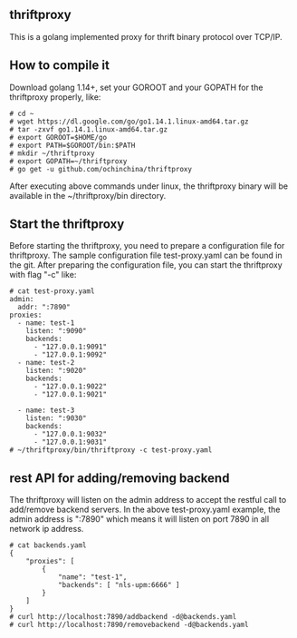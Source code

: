 ## thriftproxy

This is a golang implemented proxy for thrift binary protocol over TCP/IP.

## How to compile it

Download golang 1.14+, set your GOROOT and your GOPATH for the thriftproxy properly, like:

```shell
# cd ~
# wget https://dl.google.com/go/go1.14.1.linux-amd64.tar.gz
# tar -zxvf go1.14.1.linux-amd64.tar.gz
# export GOROOT=$HOME/go
# export PATH=$GOROOT/bin:$PATH
# mkdir ~/thriftproxy
# export GOPATH=~/thriftproxy
# go get -u github.com/ochinchina/thriftproxy
```

After executing above commands under linux, the thriftproxy binary will be available in the ~/thriftproxy/bin directory.

## Start the thriftproxy

Before starting the thriftproxy, you need to prepare a configuration file for thriftproxy. The sample configuration file test-proxy.yaml can be found in the git. After preparing the configuration file, you can start the thriftproxy with flag "-c" like:

```shell
# cat test-proxy.yaml
admin:
  addr: ":7890"
proxies:
  - name: test-1
    listen: ":9090"
    backends:
      - "127.0.0.1:9091"
      - "127.0.0.1:9092"
  - name: test-2
    listen: ":9020"
    backends:
      - "127.0.0.1:9022"
      - "127.0.0.1:9021"

  - name: test-3
    listen: ":9030"
    backends:
      - "127.0.0.1:9032"
      - "127.0.0.1:9031"
# ~/thriftproxy/bin/thriftproxy -c test-proxy.yaml
```

## rest API for adding/removing backend

The thriftproxy will listen on the admin address to accept the restful call to add/remove backend servers. In the above test-proxy.yaml example, the admin address is ":7890" which means it will listen on port 7890 in all network ip address.

```shell
# cat backends.yaml
{
    "proxies": [
        {
            "name": "test-1",
            "backends": [ "nls-upm:6666" ]
        }
    ]
}
# curl http://localhost:7890/addbackend -d@backends.yaml
# curl http://localhost:7890/removebackend -d@backends.yaml

```

